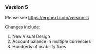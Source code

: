 ### Version 5

Please see https://erpnext.com/version-5

Changes include:

1. New Visual Design
1. Account balance in multiple currencies
1. Hundreds of usability fixes
